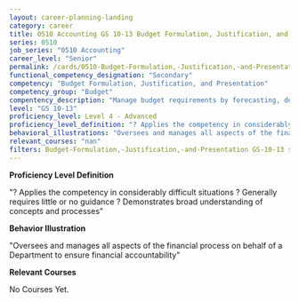 ```yaml
---
layout: career-planning-landing
category: career
title: 0510 Accounting GS 10-13 Budget Formulation, Justification, and Presentation
series: 0510
job_series: "0510 Accounting"
career_level: "Senior"
permalink: /cards/0510-Budget-Formulation,-Justification,-and-Presentation-Level-4---Advanced/
functional_competency_designation: "Secondary"
competency: "Budget Formulation, Justification, and Presentation"
competency_group: "Budget"
compentency_description: "Manage budget requirements by forecasting, developing and justifying budgets in compliance with statutory/regulatory guidance. "
level: "GS 10-13"
proficiency_level: Level 4 - Advanced
proficiency_level_definition: "? Applies the competency in considerably difficult situations ? Generally requires little or no guidance ? Demonstrates broad understanding of concepts and processes"
behavioral_illustrations: "Oversees and manages all aspects of the financial process on behalf of a Department to ensure financial accountability"
relevant_courses: "nan"
filters: Budget-Formulation,-Justification,-and-Presentation GS-10-13 series-0510
---
```


<p><b>Proficiency Level Definition</b></p>
<p>"? Applies the competency in considerably difficult situations ? Generally requires little or no guidance ? Demonstrates broad understanding of concepts and processes"</p>
<p><b>Behavior Illustration</b></p>
<p>"Oversees and manages all aspects of the financial process on behalf of a Department to ensure financial accountability"</p>
<p><b>Relevant Courses</b></p>
<div class="cfo-courses-outer"><div class="cfo-courses-inner">No Courses Yet.</div></div>

